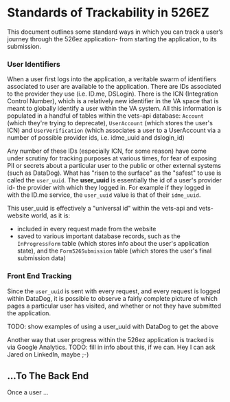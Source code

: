 # Standards of Trackability in 526EZ

This document outlines some standard ways in which you can track a user’s journey through the 526ez application- from starting the application, to its submission.

### User Identifiers

When a user first logs into the application, a veritable swarm of identifiers associated to user are available to the application. There are IDs associated to the provider they use (i.e. ID.me, DSLogin). There is the ICN (Integration Control Number), which is a relatively new identifier in the VA space that is meant to globally identify a user within the VA system. All this information is populated in a handful of tables within the vets-api database: `Account` (which they're trying to deprecate), `UserAccount` (which stores the user's ICN) and `UserVerification` (which associates a user to a UserAccount via a number of possible provider ids, i.e. idme_uuid and dslogin_id)

Any number of these IDs (especially ICN, for some reason) have come under scrutiny for tracking purposes at various times, for fear of exposing PII or secrets about a particular user to the public or other external systems (such as DataDog). What has "risen to the surface" as the "safest" to use is called the `user_uuid`. The **user_uuid** is essentially the id of a user's provider id- the provider with which they logged in. For example if they logged in with the ID.me service, the `user_uuid` value is that of their `idme_uuid`. 

This user_uuid is effectively a "universal id" within the vets-api and vets-website world, as it is:
- included in every request made from the website
- saved to various important database records, such as the `InProgressForm` table (which stores info about the user's application state), and the `Form526Submission` table (which stores the user's final submission data)

### Front End Tracking

Since the `user_uuid` is sent with every request, and every request is logged within DataDog, it is possible to observe a fairly complete picture of which pages a particular user has visited, and whether or not they have submitted the application.

TODO: show examples of using a user_uuid with DataDog to get the above

Another way that user progress within the 526ez application is tracked is via Google Analytics. TODO: fill in info about this, if we can. Hey I can ask Jared on LinkedIn, maybe ;-)

## ...To The Back End

Once a user ...
